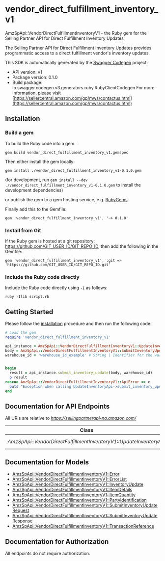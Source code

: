 # vendor_direct_fulfillment_inventory_v1

AmzSpApi::VendorDirectFulfillmentInventoryV1 - the Ruby gem for the Selling Partner API for Direct Fulfillment Inventory Updates

The Selling Partner API for Direct Fulfillment Inventory Updates provides programmatic access to a direct fulfillment vendor's inventory updates.

This SDK is automatically generated by the [Swagger Codegen](https://github.com/swagger-api/swagger-codegen) project:

- API version: v1
- Package version: 0.1.0
- Build package: io.swagger.codegen.v3.generators.ruby.RubyClientCodegen
For more information, please visit [https://sellercentral.amazon.com/gp/mws/contactus.html](https://sellercentral.amazon.com/gp/mws/contactus.html)

## Installation

### Build a gem

To build the Ruby code into a gem:

```shell
gem build vendor_direct_fulfillment_inventory_v1.gemspec
```

Then either install the gem locally:

```shell
gem install ./vendor_direct_fulfillment_inventory_v1-0.1.0.gem
```
(for development, run `gem install --dev ./vendor_direct_fulfillment_inventory_v1-0.1.0.gem` to install the development dependencies)

or publish the gem to a gem hosting service, e.g. [RubyGems](https://rubygems.org/).

Finally add this to the Gemfile:

    gem 'vendor_direct_fulfillment_inventory_v1', '~> 0.1.0'

### Install from Git

If the Ruby gem is hosted at a git repository: https://github.com/GIT_USER_ID/GIT_REPO_ID, then add the following in the Gemfile:

    gem 'vendor_direct_fulfillment_inventory_v1', :git => 'https://github.com/GIT_USER_ID/GIT_REPO_ID.git'

### Include the Ruby code directly

Include the Ruby code directly using `-I` as follows:

```shell
ruby -Ilib script.rb
```

## Getting Started

Please follow the [installation](#installation) procedure and then run the following code:
```ruby
# Load the gem
require 'vendor_direct_fulfillment_inventory_v1'

api_instance = AmzSpApi::VendorDirectFulfillmentInventoryV1::UpdateInventoryApi.new
body = AmzSpApi::VendorDirectFulfillmentInventoryV1::SubmitInventoryUpdateRequest.new # SubmitInventoryUpdateRequest | The request body containing the inventory update data to submit.
warehouse_id = 'warehouse_id_example' # String | Identifier for the warehouse for which to update inventory.


begin
  result = api_instance.submit_inventory_update(body, warehouse_id)
  p result
rescue AmzSpApi::VendorDirectFulfillmentInventoryV1::ApiError => e
  puts "Exception when calling UpdateInventoryApi->submit_inventory_update: #{e}"
end
```

## Documentation for API Endpoints

All URIs are relative to *https://sellingpartnerapi-na.amazon.com/*

Class | Method | HTTP request | Description
------------ | ------------- | ------------- | -------------
*AmzSpApi::VendorDirectFulfillmentInventoryV1::UpdateInventoryApi* | [**submit_inventory_update**](docs/UpdateInventoryApi.md#submit_inventory_update) | **POST** /vendor/directFulfillment/inventory/v1/warehouses/{warehouseId}/items | 

## Documentation for Models

 - [AmzSpApi::VendorDirectFulfillmentInventoryV1::Error](docs/Error.md)
 - [AmzSpApi::VendorDirectFulfillmentInventoryV1::ErrorList](docs/ErrorList.md)
 - [AmzSpApi::VendorDirectFulfillmentInventoryV1::InventoryUpdate](docs/InventoryUpdate.md)
 - [AmzSpApi::VendorDirectFulfillmentInventoryV1::ItemDetails](docs/ItemDetails.md)
 - [AmzSpApi::VendorDirectFulfillmentInventoryV1::ItemQuantity](docs/ItemQuantity.md)
 - [AmzSpApi::VendorDirectFulfillmentInventoryV1::PartyIdentification](docs/PartyIdentification.md)
 - [AmzSpApi::VendorDirectFulfillmentInventoryV1::SubmitInventoryUpdateRequest](docs/SubmitInventoryUpdateRequest.md)
 - [AmzSpApi::VendorDirectFulfillmentInventoryV1::SubmitInventoryUpdateResponse](docs/SubmitInventoryUpdateResponse.md)
 - [AmzSpApi::VendorDirectFulfillmentInventoryV1::TransactionReference](docs/TransactionReference.md)

## Documentation for Authorization

 All endpoints do not require authorization.

